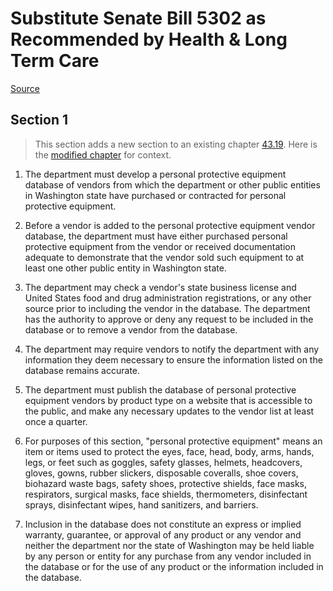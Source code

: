 # Substitute Senate Bill 5302 as Recommended by Health & Long Term Care

[Source](http://lawfilesext.leg.wa.gov/biennium/2021-22/Xml/Bills/Senate%20Bills/5302-S.xml)
## Section 1
> This section adds a new section to an existing chapter [43.19](/rcw/43_state_government—executive/43.019_department_of_enterprise_services.md). Here is the [modified chapter](rcw/43_state_government—executive/43.019_department_of_enterprise_services.md) for context.

1. The department must develop a personal protective equipment database of vendors from which the department or other public entities in Washington state have purchased or contracted for personal protective equipment.

2. Before a vendor is added to the personal protective equipment vendor database, the department must have either purchased personal protective equipment from the vendor or received documentation adequate to demonstrate that the vendor sold such equipment to at least one other public entity in Washington state.

3. The department may check a vendor's state business license and United States food and drug administration registrations, or any other source prior to including the vendor in the database. The department has the authority to approve or deny any request to be included in the database or to remove a vendor from the database.

4. The department may require vendors to notify the department with any information they deem necessary to ensure the information listed on the database remains accurate.

5. The department must publish the database of personal protective equipment vendors by product type on a website that is accessible to the public, and make any necessary updates to the vendor list at least once a quarter.

6. For purposes of this section, "personal protective equipment" means an item or items used to protect the eyes, face, head, body, arms, hands, legs, or feet such as goggles, safety glasses, helmets, headcovers, gloves, gowns, rubber slickers, disposable coveralls, shoe covers, biohazard waste bags, safety shoes, protective shields, face masks, respirators, surgical masks, face shields, thermometers, disinfectant sprays, disinfectant wipes, hand sanitizers, and barriers.

7. Inclusion in the database does not constitute an express or implied warranty, guarantee, or approval of any product or any vendor and neither the department nor the state of Washington may be held liable by any person or entity for any purchase from any vendor included in the database or for the use of any product or the information included in the database.

